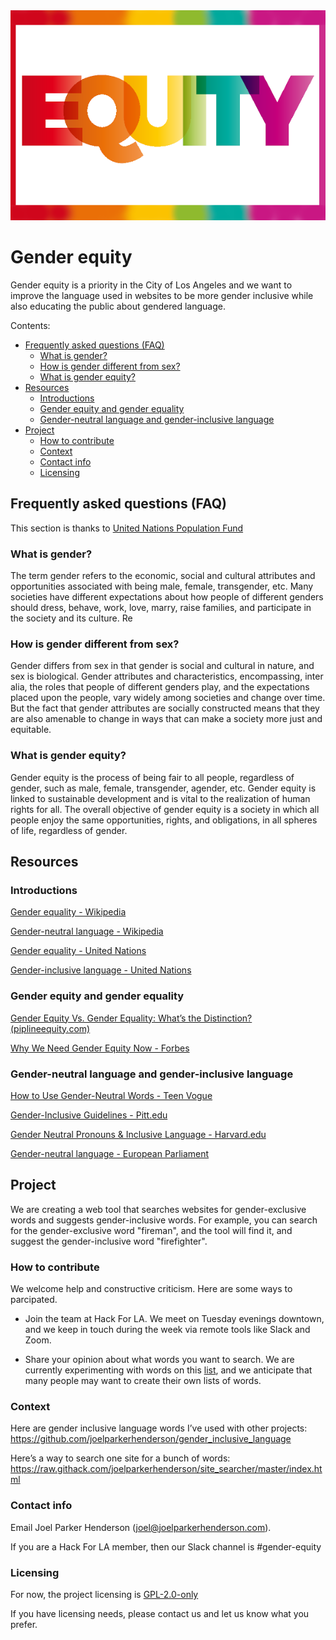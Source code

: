 <img src="assets/images/hero/equity-600x400.png">

# Gender equity

Gender equity is a priority in the City of Los Angeles and we want to improve the language used in websites to be more gender inclusive while also educating the public about gendered language.

Contents:

* [Frequently asked questions (FAQ)](#frequently-asked-questions-faq)
  * [What is gender?](#what-is-gender)
  * [How is gender different from sex?](#how-is-gender-different-from-sex)
  * [What is gender equity?](#what-is-gender-equity)
* [Resources](#resources)
  * [Introductions](#introductions)
  * [Gender equity and gender equality](#gender-equity-and-gender-equality)
  * [Gender-neutral language and gender-inclusive language](#gender-neutral-language-and-gender-inclusive-language)
* [Project](#project)
  * [How to contribute](#how-to-contribute)
  * [Context](#context)
  * [Contact info](#contact-info)
  * [Licensing](#licensing)


## Frequently asked questions (FAQ)

This section is thanks to [United Nations Population Fund](https://www.unfpa.org/resources/frequently-asked-questions-about-gender-equality)


### What is gender?

The term gender refers to the economic, social and cultural attributes and opportunities associated with being male, female, transgender, etc. Many societies have different expectations about how people of different genders should dress, behave, work, love, marry, raise families, and participate in the society and its culture. Re


### How is gender different from sex?

Gender differs from sex in that gender is social and cultural in nature, and sex is biological. Gender attributes and characteristics, encompassing, inter alia, the roles that people of different genders play, and the expectations placed upon the people, vary widely among societies and change over time. But the fact that gender attributes are socially constructed means that they are also amenable to change in ways that can make a society more just and equitable.


### What is gender equity?

Gender equity is the process of being fair to all people, regardless of gender, such as male, female, transgender, agender, etc. Gender equity is linked to sustainable development and is vital to the realization of human rights for all. The overall objective of gender equity is a society in which all people enjoy the same opportunities, rights, and obligations, in all spheres of life, regardless of gender. 


## Resources


### Introductions

[Gender equality - Wikipedia](https://wikipedia.org/wiki/Gender_equality)

[Gender-neutral language - Wikipedia](https://en.wikipedia.org/wiki/Gender-neutral_language)

[Gender equality - United Nations](https://www.un.org/sustainabledevelopment/gender-equality/)

[Gender-inclusive language - United Nations](https://www.un.org/en/gender-inclusive-language/)


### Gender equity and gender equality

[Gender Equity Vs. Gender Equality: What’s the Distinction? (piplineequity.com)](https://www.pipelineequity.com/voices-for-equity/gender-equity-vs-gender-equality/)

[Why We Need Gender Equity Now - Forbes](https://www.forbes.com/sites/ellevate/2017/09/14/why-we-need-gender-equity-now/)


### Gender-neutral language and gender-inclusive language

[How to Use Gender-Neutral Words - Teen Vogue](https://www.teenvogue.com/story/how-to-use-gender-neutral-words)

[Gender-Inclusive Guidelines - Pitt.edu](http://www.gsws.pitt.edu/node/1432)

[Gender Neutral Pronouns & Inclusive Language - Harvard.edu](https://www.extension.harvard.edu/professional-development/blog/inclusive-language-four-easy-steps)

[Gender-neutral language - European Parliament](https://www.europarl.europa.eu/cmsdata/151780/GNL_Guidelines_EN.pdf)


## Project

We are creating a web tool that searches websites for gender-exclusive words and suggests gender-inclusive words. For example, you can search for the gender-exclusive word "fireman", and the tool will find it, and suggest the gender-inclusive word "firefighter".


### How to contribute

We welcome help and constructive criticism. Here are some ways to parcipated.

* Join the team at Hack For LA. We meet on Tuesday evenings downtown, and we keep in touch during the week via remote tools like Slack and Zoom.

* Share your opinion about what words you want to search. We are currently experimenting with words on this [list](https://github.com/joelparkerhenderson/gender-inclusive-language), and we anticipate that many people may want to create their own lists of words.


### Context

Here are gender inclusive language words I’ve used with other projects:
<br>https://github.com/joelparkerhenderson/gender_inclusive_language

Here’s a way to search one site for a bunch of words:
<br>https://raw.githack.com/joelparkerhenderson/site_searcher/master/index.html


### Contact info

Email Joel Parker Henderson (joel@joelparkerhenderson.com).

If you are a Hack For LA member, then our Slack channel is #gender-equity


### Licensing

For now, the project licensing is [GPL-2.0-only](https://spdx.org/licenses/GPL-2.0-only.html)

If you have licensing needs, please contact us and let us know what you prefer.
